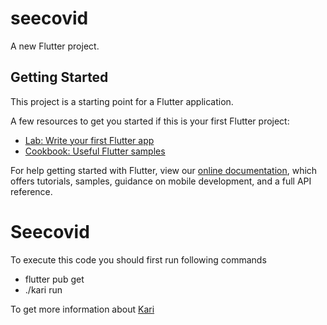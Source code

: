 # seecovid

A new Flutter project.

## Getting Started

This project is a starting point for a Flutter application.

A few resources to get you started if this is your first Flutter project:

- [Lab: Write your first Flutter app](https://flutter.dev/docs/get-started/codelab)
- [Cookbook: Useful Flutter samples](https://flutter.dev/docs/cookbook)

For help getting started with Flutter, view our
[online documentation](https://flutter.dev/docs), which offers tutorials,
samples, guidance on mobile development, and a full API reference.

# Seecovid

To execute this code you should first run following commands
- flutter pub get
- ./kari run

To get more information about [Kari](https://github.com/ChamplainLeCode/kari)

